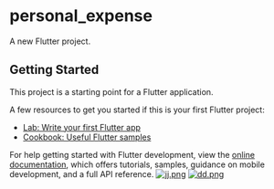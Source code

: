 # personal_expense

A new Flutter project.

## Getting Started

This project is a starting point for a Flutter application.

A few resources to get you started if this is your first Flutter project:

- [Lab: Write your first Flutter app](https://docs.flutter.dev/get-started/codelab)
- [Cookbook: Useful Flutter samples](https://docs.flutter.dev/cookbook)

For help getting started with Flutter development, view the
[online documentation](https://docs.flutter.dev/), which offers tutorials,
samples, guidance on mobile development, and a full API reference.
[![jj.png](https://i.postimg.cc/tTD5qfLn/jj.png)](https://postimg.cc/WFFrS9ps)
[![dd.png](https://i.postimg.cc/k47sd9hd/dd.png)](https://postimg.cc/SXtC60hZ)
